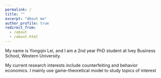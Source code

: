 ```yaml
---
permalink: /
title: ""
excerpt: "About me"
author_profile: true
redirect_from: 
  - /about
  - /about.html
---
```


My name is Yongqin Lei, and I am a 2nd year PhD student at Ivey Business School, Western University. 

My current research interests include counterfeiting and behavior economics. I mainly use game-theoretical model to study topics of interest
